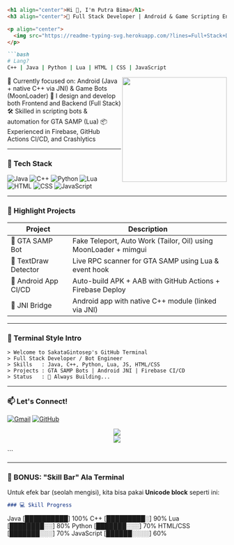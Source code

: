 
```md
<h1 align="center">Hi 👋, I'm Putra Bima</h1>
<h3 align="center">🚀 Full Stack Developer | Android & Game Scripting Enthusiast</h3>

<p align="center">
  <img src="https://readme-typing-svg.herokuapp.com/?lines=Full+Stack+Developer;Android+%2F+Game+Bot+Coder;Always+Building...&center=true&width=500&height=45" />
</p>

```bash
# Lang?
C++ | Java | Python | Lua | HTML | CSS | JavaScript
`````

<img align="right" src="https://media.giphy.com/media/qgQUggAC3Pfv687qPC/giphy.gif" width="240" />

🧠 Currently focused on: Android (Java + native C++ via JNI) & Game Bots (MoonLoader)
🎨 I design and develop both Frontend and Backend (Full Stack)
🛠 Skilled in scripting bots & automation for GTA SAMP (Lua)
📦 Experienced in Firebase, GitHub Actions CI/CD, and Crashlytics

---

### 🧰 Tech Stack

![Java](https://img.shields.io/badge/-Java-000?\&logo=Java\&logoColor=red)
![C++](https://img.shields.io/badge/-C++-00599C?\&logo=c%2b%2b\&logoColor=white)
![Python](https://img.shields.io/badge/-Python-000?\&logo=python)
![Lua](https://img.shields.io/badge/-Lua-2C2D72?\&logo=lua\&logoColor=white)
![HTML](https://img.shields.io/badge/-HTML5-E34F26?\&logo=html5\&logoColor=white)
![CSS](https://img.shields.io/badge/-CSS3-1572B6?\&logo=css3)
![JavaScript](https://img.shields.io/badge/-JavaScript-F7DF1E?\&logo=javascript\&logoColor=000)

---

### 💼 Highlight Projects

| Project              | Description                                                      |
| -------------------- | ---------------------------------------------------------------- |
| 🧵 GTA SAMP Bot      | Fake Teleport, Auto Work (Tailor, Oil) using MoonLoader + mimgui |
| 🧠 TextDraw Detector | Live RPC scanner for GTA SAMP using Lua & event hook             |
| 📱 Android App CI/CD | Auto-build APK + AAB with GitHub Actions + Firebase Deploy       |
| 🧪 JNI Bridge        | Android app with native C++ module (linked via JNI)              |

---

### 🧙 Terminal Style Intro

```
> Welcome to SakataGintosep's GitHub Terminal
> Full Stack Developer / Bot Engineer
> Skills   : Java, C++, Python, Lua, JS, HTML/CSS
> Projects : GTA SAMP Bots | Android JNI | Firebase CI/CD
> Status   : 🚀 Always Building...
```

---

### 📫 Let's Connect!

[![Gmail](https://img.shields.io/badge/-nacandranana@gmail.com-D14836?style=flat\&logo=Gmail\&logoColor=white)](mailto:nacandranana@gmail.com)
[![GitHub](https://img.shields.io/badge/-GitHub-181717?style=flat\&logo=github\&logoColor=white)](https://github.com/SakataGintosep)

<p align="center">
  <img src="https://github-readme-stats.vercel.app/api?username=SakataGintosep&show_icons=true&theme=radical&count_private=true" />
  <br>
  <img src="https://github-readme-streak-stats.herokuapp.com?user=SakataGintosep&theme=radical" />
</p>
```

---

### 🎯 BONUS: "Skill Bar" Ala Terminal

Untuk efek bar (seolah mengisi), kita bisa pakai **Unicode block** seperti ini:

```md
### 💻 Skill Progress

```

Java        \[██████████] 100%
C++         \[█████████░] 90%
Lua         \[████████░░] 80%
Python      \[███████░░░] 70%
HTML/CSS    \[███████░░░] 70%
JavaScript  \[██████░░░░] 60%

```
```

